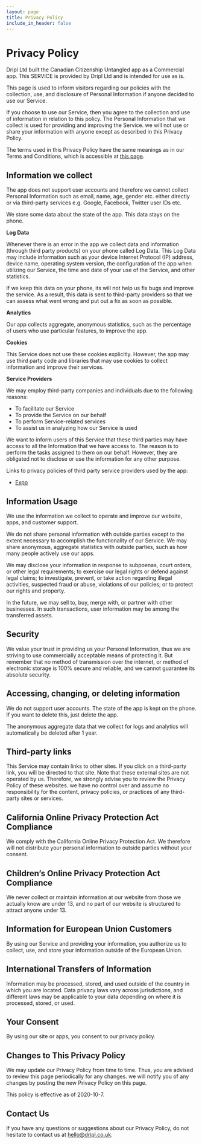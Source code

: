 ```yaml
---
layout: page
title: Privacy Policy
include_in_header: false
---
```


Privacy Policy
==============

Dripl Ltd built the Canadian Citizenship Untangled app as a Commercial app. This SERVICE is provided by Dripl Ltd and is intended for use as is.

This page is used to inform visitors regarding our policies with the collection, use, and disclosure of Personal Information if anyone decided to use our Service.

If you choose to use our Service, then you agree to the collection and use of information in relation to this policy. The Personal Information that we collect is used for providing and improving the Service. we will not use or share your information with anyone except as described in this Privacy Policy.

The terms used in this Privacy Policy have the same meanings as in our Terms and Conditions, which is accessible at [this page](/termsandconditions/).


Information we collect
----------------------

The app does not support user accounts and therefore we cannot collect Personal Information such as email, name, age, gender etc. either directly or via third-party services e.g. Google, Facebook, Twitter user IDs etc.

We store some data about the state of the app. This data stays on the phone.


**Log Data**

Whenever there is an error in the app we collect data and information (through third party products) on your phone called Log Data. This Log Data may include information such as your device Internet Protocol (IP) address, device name, operating system version, the configuration of the app when utilizing our Service, the time and date of your use of the Service, and other statistics.

If we keep this data on your phone, its will not help us fix bugs and improve the service. As a result, this data is sent to third-party providers so that we can assess what went wrong and put out a fix as soon as possible.


**Analytics**

Our app collects aggregate, anonymous statistics, such as the percentage of users who use particular features, to improve the app.


**Cookies**

This Service does not use these cookies explicitly. However, the app may use third party code and libraries that may use cookies to collect information and improve their services.


**Service Providers**

We may employ third-party companies and individuals due to the following reasons:

*   To facilitate our Service
*   To provide the Service on our behalf
*   To perform Service-related services
*   To assist us in analyzing how our Service is used

We want to inform users of this Service that these third parties may have access to all the Information that we have access to. The reason is to perform the tasks assigned to them on our behalf. However, they are obligated not to disclose or use the information for any other purpose.

Links to privacy policies of third party service providers used by the app:

*   [Expo](https://expo.io/privacy)


Information Usage
-----------------

We use the information we collect to operate and improve our website, apps, and customer support.

We do not share personal information with outside parties except to the extent necessary to accomplish the functionality of our Service. We may share anonymous, aggregate statistics with outside parties, such as how many people actively use our apps.

We may disclose your information in response to subpoenas, court orders, or other legal requirements; to exercise our legal rights or defend against legal claims; to investigate, prevent, or take action regarding illegal activities, suspected fraud or abuse, violations of our policies; or to protect our rights and property.

In the future, we may sell to, buy, merge with, or partner with other businesses. In such transactions, user information may be among the transferred assets.


Security
--------

We value your trust in providing us your Personal Information, thus we are striving to use commercially acceptable means of protecting it. But remember that no method of transmission over the internet, or method of electronic storage is 100% secure and reliable, and we cannot guarantee its absolute security.


Accessing, changing, or deleting information
--------------------------------------------

We do not support user accounts. The state of the app is kept on the phone. If you want to delete this, just delete the app.

The anonymous aggregate data that we collect for logs and analytics will automatically be deleted after 1 year.


Third-party links
-----------------

This Service may contain links to other sites. If you click on a third-party link, you will be directed to that site. Note that these external sites are not operated by us. Therefore, we strongly advise you to review the Privacy Policy of these websites. we have no control over and assume no responsibility for the content, privacy policies, or practices of any third-party sites or services.


California Online Privacy Protection Act Compliance
---------------------------------------------------

We comply with the California Online Privacy Protection Act. We therefore will not distribute your personal information to outside parties without your consent.


Children’s Online Privacy Protection Act Compliance
---------------------------------------------------

We never collect or maintain information at our website from those we actually know are under 13, and no part of our website is structured to attract anyone under 13.


Information for European Union Customers
----------------------------------------

By using our Service and providing your information, you authorize us to collect, use, and store your information outside of the European Union.


International Transfers of Information
--------------------------------------

Information may be processed, stored, and used outside of the country in which you are located. Data privacy laws vary across jurisdictions, and different laws may be applicable to your data depending on where it is processed, stored, or used.


Your Consent
------------

By using our site or apps, you consent to our privacy policy.


Changes to This Privacy Policy
------------------------------

We may update our Privacy Policy from time to time. Thus, you are advised to review this page periodically for any changes. we will notify you of any changes by posting the new Privacy Policy on this page.

This policy is effective as of 2020-10-7.


Contact Us
----------

If you have any questions or suggestions about our Privacy Policy, do not hesitate to contact us at hello@dripl.co.uk.
